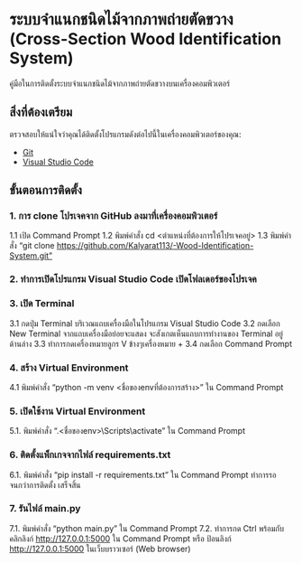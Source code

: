 # ระบบจำแนกชนิดไม้จากภาพถ่ายตัดขวาง (Cross-Section Wood Identification System)

คู่มือในการติดตั้งระบบจำแนกชนิดไม้จากภาพถ่ายตัดขวางบนเครื่องคอมพิวเตอร์

## สิ่งที่ต้องเตรียม

ตรวจสอบให้แน่ใจว่าคุณได้ติดตั้งโปรแกรมดังต่อไปนี้ในเครื่องคอมพิวเตอร์ของคุณ:
- [Git](https://git-scm.com/downloads)
- [Visual Studio Code](https://code.visualstudio.com/download)

## ขั้นตอนการติดตั้ง

### 1. การ clone โปรเจคจาก GitHub ลงมาที่เครื่องคอมพิวเตอร์
1.1 เปิด Command Prompt
1.2 พิมพ์คำสั่ง cd <ตำแหน่งที่ต้องการให้โปรเจคอยู่>
1.3 พิมพ์คำสั่ง “git clone https://github.com/Kalyarat113/-Wood-Identification-System.git”

### 2. ทำการเปิดโปรแกรม Visual Studio Code เปิดโฟลเดอร์ของโปรเจค

### 3. เปิด Terminal 
3.1 กดปุ่ม Terminal บริเวณแถบเครื่องมือในโปรแกรม Visual Studio Code
3.2 กดเลือก New Terminal จากแถบเครื่องมือย่อยจะแสดง จะสังเกตเห็นแถบการทำงานของ Terminal อยู่ด้านล่าง
3.3 ทำการกดเครื่องหมายลูกร V ข้างๆเครื่องหมาย + 
3.4 กดเลือก Command Prompt

### 4. สร้าง Virtual Environment
4.1 พิมพ์คำสั่ง “python -m venv <ชื่อของenvที่ต้องการสร้าง>” ใน Command Prompt

### 5. เปิดใช้งาน Virtual Environment
5.1. พิมพ์คำสั่ง “.\<ชื่อของenv>\Scripts\activate” ใน Command Prompt

### 6. ติดตั้งแพ็กเกจจากไฟล์ requirements.txt
6.1. พิมพ์คำสั่ง “pip install -r requirements.txt” ใน Command Prompt ทำการรอจนกว่าการติดตั้ง
เสร็จสิ้น

### 7. รันไฟล์ main.py
7.1. พิมพ์คำสั่ง “python main.py” ใน Command Prompt
7.2. ทำการกด Ctrl พร้อมกับคลิกลิงก์ http://127.0.0.1:5000 ใน Command Prompt หรือ ป้อนลิงก์
http://127.0.0.1:5000 ในเว็บบราวเซอร์ (Web browser)
